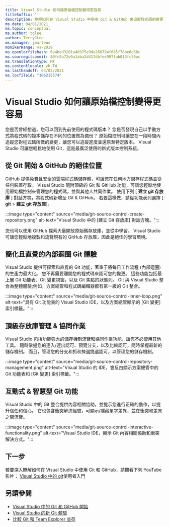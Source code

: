 ```yaml
---
title: Visual Studio 如何讓原始檔控制變得更容易
titleSuffix: ''
description: 瞭解如何在 Visual Studio 中使用 Git & GitHub 來追蹤程式碼的變更，並視需要將其還原。
ms.date: 04/01/2021
ms.topic: conceptual
ms.author: tglee
author: TerryGLee
ms.manager: jmartens
monikerRange: vs-2019
ms.openlocfilehash: 6e4bed3201a48975e9da266794f085f78be6d68c
ms.sourcegitcommit: 80fc9a72e9a1aba2d417dbfee997fab013fc36ac
ms.translationtype: MT
ms.contentlocale: zh-TW
ms.lasthandoff: 04/02/2021
ms.locfileid: "106215574"
---
```

# <a name="how-visual-studio-makes-source-control-easy"></a>Visual Studio 如何讓原始檔控制變得更容易

您是否曾經想過，您可以回到先前使用的程式碼版本？ 您是否發現自己以手動方式將程式碼的複本儲存在不同的位置做為備份？ 原始檔控制可讓您在一段時間內追蹤您對程式碼所做的變更，讓您可以追蹤進度並還原至特定版本。 Visual Studio 可讓您輕鬆地使用 Git，這是最廣泛使用的新式版本控制系統。

## <a name="a-great-place-to-start-with-git--github"></a>從 Git 開始 & GitHub 的絕佳位置

GitHub 提供免費且安全的雲端程式碼儲存體，可讓您在任何地方儲存程式碼並從任何裝置存取。 Visual Studio 隨附頂級的 Git 和 GitHub 功能，可讓您輕鬆地使用原始檔控制來管理您的程式碼，並與其他人共同作業。 使用下列 [ **建立 git 存放庫** ] 對話方塊，將程式碼新增至 Git & GitHub。 若要這樣做，請從功能表列選擇 [ **git**  >  **建立 git 存放庫**]。

:::image type="content" source="media/git-source-control-create-repository.png" alt-text="Visual Studio 中的 [建立 Git 存放庫] 對話方塊。":::

您也可以使用 GitHub 探索大量開放原始碼存放庫，並從中學習。 Visual Studio 可讓您輕鬆地複製和流覽現有的 GitHub 存放庫，因此是絕佳的學習環境。

## <a name="streamlined-and-intuitive-inner-loop-git-experience"></a>簡化且直覺的內部迴圈 Git 體驗

Visual Studio 提供可探索和直覺的 Git 功能，著重于將每日工作流程 (內部迴圈) 的生產力最大化。 您不再需要離開您的程式碼來認可您的變更。 這些功能包括最上層 Git 功能表、Git 變更視窗，以及 Git 焦點的狀態列。 Git 與 Visual Studio 整合為整體體驗;例如，方案總管和程式碼編輯器都有第一級的 Git 整合。

:::image type="content" source="media/git-source-control-inner-loop.png" alt-text="具有 Git 功能表的 Visual Studio IDE，以及方案總管顯示的 [Git 變更] 索引標籤。":::

## <a name="first-class-repository-management--collaboration"></a>頂級存放庫管理 & 協同作業

Visual Studio 包括功能強大的儲存機制流覽和協同作業功能，讓您不必使用其他工具。 隨時掌握您的連入/連出認可、預覽分支，以及比較認可，隨時掌握最新的儲存機制。 而且，管理您的分支和抓和揀選挑選認可，以管理您的儲存機制。

:::image type="content" source="media/git-source-control-repository-management.png" alt-text="Visual Studio 的 IDE，會反白顯示方案總管中的 Git 功能表和 [Git 變更] 索引標籤。":::

## <a name="interactive--smart-git-functionality"></a>互動式 & 智慧型 Git 功能

Visual Studio 中的 Git 整合提供內容相關協助，並提示您進行正確的動作，以提升信任和信心。 它也包含衝突解決經驗，可顯示/隱藏單字差異，並在衝突和差異之間流覽。

:::image type="content" source="media/git-source-control-interactive-functionality.png" alt-text="Visual Studio IDE，顯示 Git 內容相關協助和衝突解決方式。":::

## <a name="next-steps"></a>下一步

若要深入瞭解如何在 Visual Studio 中使用 Git 和 GitHub，請觀看下列 YouTube 影片： [Visual Studio 中的 git](https://www.youtube.com/watch?v=GCZ9x3yqkyc&list=PLReL099Y5nRc-zbaFbf0aNcIamBQujOxP)使用者入門

## <a name="see-also"></a>另請參閱

- [Visual Studio 中的 Git 和 GitHub 開始](/learn/modules/visual-studio-github-push/)
- [Visual Studio 的新 Git 體驗](git-with-visual-studio.md)
- [比較 Git 和 Team Explorer 並存](git-team-explorer-feature-comparison.md)